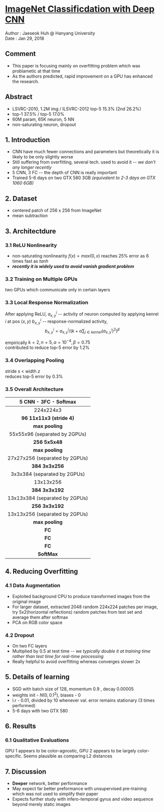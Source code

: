 # [ImageNet Classificdation with Deep CNN](https://papers.nips.cc/paper/4824-imagenet-classification-with-deep-convolutional-neural-networks.pdf)

Author : Jaeseok Huh @ Hanyang University  
Date : Jan 29, 2018

## Comment
* This paper is focusing mainly on overfitting problem which was problametic at that time  
* As the authors predicted, rapid improvement on a  GPU has enhanced the research.

## Abstract
* LSVRC-2010, 1.2M img / ILSVRC-2012 top-5 15.3% (2nd 26.2%)
* top-1 37.5% / top-5 17.0%
* 60M param, 65K neuron, 5 NN
* non-saturating neuron, dropout

## 1. Introduction
* CNN have much fewer connections and parameters but theoretically it is likely to be only slightly worse
* Still suffering from overfitting, several tech. used to avoid it -- *we don't any longer recently*
* 5 CNN, 3 FC -- the depth of CNN is really important
* Trained 5-6 days on two GTX 580 3GB *(equivalent to 2-3 days on GTX 1060 6GB)*

## 2. Dataset
* centered patch of 256 x 256 from ImageNet
* mean subtraction

## 3. Architectdure
### 3.1 ReLU Nonlinearity
* non-saturating nonlinearity $f(x) = max(0, x)$ reaches 25% error as 6 times fast as $tanh$
* ***recently it is widely used to avoid vanish gradient problem***

### 3.2 Training on Multiple GPUs
two GPUs which communicate only in certain layers

### 3.3 Local Response Normalization
After applying ReLU,
$a_{x,y}^i$ -- activity of neuron computed by applying kenrel $i$ at pos $(x,y)$
$b_{x,y}^i$ -- response-normalized activity, $$b_{x,y}^i=a_{x,y}^i/\left(k+\alpha \sum_{j\in kernel} (a_{x,y}^i)^2 \right)^\beta$$

empirically $k=2, n=5, \alpha = 10^{-4}, \beta =0.75$  
contributed to reduce top-5 error by 1.2%

### 3.4 Overlapping Pooling
stride $s$ < width $z$  
reduces top-5 error by 0.3%

### 3.5 Overall Architecture

|      5 CNN - 3FC - Softmax      |
|:-------------------------------:|
|            224x224x3            |
|    **96  11x11x3 (stride 4)**   |
|         **max pooling**         |
|  55x55x96 (separated by 2GPUs)  |
|          **256 5x5x48**         |
|         **max pooling**         |
|  27x27x256 (separated by 2GPUs) |
|         **384 3x3x256**         |
|   3x3x384 (separated by 2GPUs)  |
|            13x13x256            |
|         **384 3x3x192**         |
| 13x13x384  (separated by 2GPUs) |
|         **256 3x3x192**         |
|  13x13x256 (separated by 2GPUs) |
|         **max pooling**         |
|              **FC**             |
|              **FC**             |
|              **FC**             |
|           **SoftMax**           |

## 4. Reducing Overfitting
### 4.1 Data Augmentation
* Exploited background CPU to produce transformed images from the original image
* For larger dataset, extracted 2048 random 224x224 patches per image, try 5x2(horizontal reflections) random patches from test set and average them after softmax
* PCA on RGB color space

### 4.2 Dropout
* On two FC layers
* Multiplied by 0.5 at test time -- *we typically double it at training time rather than test time for real-time processing*
* Really helpful to avoid overfitting whereas converges slower 2x

## 5. Details of learning
* SGD with batch size of 128, momentum 0.9 , decay 0.00005
* weights init - $N(0, 0.1^2)$, biases - $0$
* l.r - 0.01, divided by 10 whenever val. error remains stationary (3 times performed)
* 5-6 days with two GTX 580

## 6. Results
### 6.1 Qualitative Evaluations
GPU 1 appears to be color-agnostic, GPU 2 appears to be largely color-specific.
Seems plausible as comparing L2 distances

## 7. Discussion
* **Deeper** network, better performance
* May expect far better preformance with unsupervised pre-training which was not used to simplify their paper
* Expects further study with infero-temporal gyrus and video sequence beyond merely static images


<!--stackedit_data:
eyJoaXN0b3J5IjpbLTExNjM1MDc1NzUsLTEyODIzNDUxNTJdfQ
==
-->
